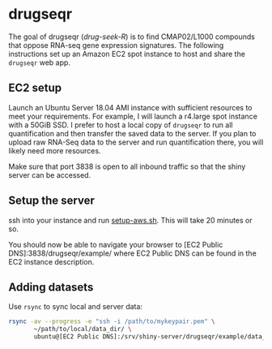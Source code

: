 # drugseqr

<!-- badges: start -->
<!-- badges: end -->

The goal of drugseqr (*drug-seek-R*) is to find CMAP02/L1000 compounds that oppose RNA-seq gene expression signatures. The following instructions set up an Amazon EC2 spot instance to host and share the `drugseqr` web app.

## EC2 setup

Launch an Ubuntu Server 18.04 AMI instance with sufficient resources to meet your requirements. For example, I will launch a r4.large spot instance with a 50GiB SSD. I prefer to host a local copy of `drugseqr` to run all quantification and then transfer the saved data to the server. If you plan to upload raw RNA-Seq data to the server and run quantification there, you will likely need more resources.

Make sure that port 3838 is open to all inbound traffic so that the shiny server can be accessed.

## Setup the server

ssh into your instance and run [setup-aws.sh](scripts/setup-aws.sh). This will take 20 minutes or so.

You should now be able to navigate your browser to  [EC2 Public DNS]:3838/drugseqr/example/ where EC2 Public DNS can be found in the EC2 instance description.


## Adding datasets

Use `rsync` to sync local and server data:

```bash
rsync -av --progress -e "ssh -i /path/to/mykeypair.pem" \
       ~/path/to/local/data_dir/ \ 
       ubuntu@[EC2 Public DNS]:/srv/shiny-server/drugseqr/example/data_dir/
```
